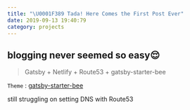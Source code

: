 ```yaml
---
title: "\U0001F389 Tada! Here Comes the First Post Ever"
date: 2019-09-13 19:40:79
category: projects
---
```


## blogging never seemed so easy😌
> Gatsby + Netlify + Route53 + gatsby-starter-bee

`Theme` : [gatsby-starter-bee](https://github.com/JaeYeopHan/gatsby-starter-bee)

still struggling on setting DNS with Route53
